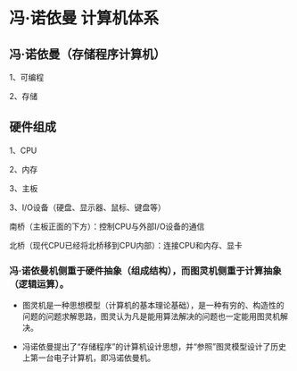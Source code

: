 
# 冯·诺依曼 计算机体系


## 冯·诺依曼（存储程序计算机）

1、可编程

2、存储


## 硬件组成

1、CPU

2、内存

3、主板

3、I/O设备（硬盘、显示器、鼠标、键盘等）


南桥（主板正面的下方）：控制CPU与外部I/O设备的通信

北桥（现代CPU已经将北桥移到CPU内部）：连接CPU和内存、显卡


### 冯·诺依曼机侧重于硬件抽象（组成结构），而图灵机侧重于计算抽象（逻辑运算）。

* 图灵机是一种思想模型（计算机的基本理论基础），是一种有穷的、构造性的问题的问题求解思路，图灵认为凡是能用算法解决的问题也一定能用图灵机解决。

* 冯诺依曼提出了“存储程序”的计算机设计思想，并“参照”图灵模型设计了历史上第一台电子计算机，即冯诺依曼机。
